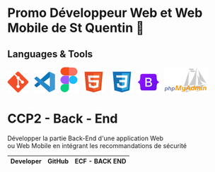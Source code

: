 # Promo Développeur Web et Web Mobile de St Quentin 👋

## Languages & Tools 
![imgGit](./profile/img/git.svg)&nbsp;&nbsp;
![imgVscode](./profile/img/vscode.svg)&nbsp;&nbsp;
![imgFigma](./profile/img/figma.svg)&nbsp;&nbsp;
![imgHtml](./profile/img/html.svg) &nbsp;&nbsp;
![imgCSS](./profile/img/css.svg)&nbsp;&nbsp;
![imgBootStrap](./profile/img/bootstrap.svg)&nbsp;&nbsp; 
![imgPhpMyAdmin](./profile/img/PhpMyAdmin.svg)&nbsp;&nbsp;

# CCP2 - Back - End
Développer la partie Back-End d'une application Web  
ou Web Mobile en intégrant les recommandations de sécurité 

|Developer|GitHub| ECF - BACK END  |
| --------- |:------:|:-----:|


<!--

**Here are some ideas to get you started:**

🙋‍♀️ A short introduction - what is your organization all about?
🌈 Contribution guidelines - how can the community get involved?
👩‍💻 Useful resources - where can the community find your docs? Is there anything else the community should know?
🍿 Fun facts - what does your team eat for breakfast?
🧙 Remember, you can do mighty things with the power of [Markdown](https://docs.github.com/github/writing-on-github/getting-started-with-writing-and-formatting-on-github/basic-writing-and-formatting-syntax)
-->
